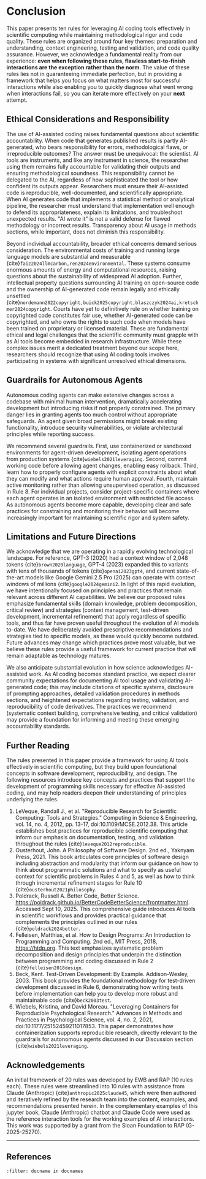 # Conclusion

This paper presents ten rules for leveraging AI coding tools effectively in scientific computing while maintaining methodological rigor and code quality. These rules are organized around four key themes:  preparation and understanding, context engineering, testing and validation, and code quality assurance. However, we acknowledge a fundamental reality from our experience: **even when following these rules, flawless start-to-finish interactions are the exception rather than the norm**.  The value of these rules lies not in guaranteeing immediate perfection, but in providing a framework that helps you focus on what matters most for successful interactions while also enabling you to quickly diagnose what went wrong when interactions fail, so you can iterate more effectively on your **next** attempt.

## Ethical Considerations and Responsibility

The use of AI-assisted coding raises fundamental questions about scientific accountability. When code that generates published results is partly AI-generated, who bears responsibility for errors, methodological flaws, or irreproducible outcomes? The answer must be unequivocal: the scientist. AI tools are instruments, and like any instrument in science, the researcher using them remains fully accountable for validating their outputs and ensuring methodological soundness. This responsibility cannot be delegated to the AI, regardless of how sophisticated the tool or how confident its outputs appear. Researchers must ensure their AI-assisted code is reproducible, well-documented, and scientifically appropriate. When AI generates code that implements a statistical method or analytical pipeline, the researcher must understand that implementation well enough to defend its appropriateness, explain its limitations, and troubleshoot unexpected results. "AI wrote it" is not a valid defense for flawed methodology or incorrect results. Transparency about AI usage in methods sections, while important, does not diminish this responsibility.

Beyond individual accountability, broader ethical concerns demand serious consideration. The environmental costs of training and running large language models are substantial and measurable {cite}`faiz2024llmcarbon,ren2024environmental`. These systems consume enormous amounts of energy and computational resources, raising questions about the sustainability of widespread AI adoption. Further, intellectual property questions surrounding AI training on open-source code and the ownership of AI-generated code remain legally and ethically unsettled {cite}`nordemann2022copyright,buick2025copyright,blaszczyk2024ai,kretschmer2024copyright`. Courts have yet to definitively rule on whether training on copyrighted code constitutes fair use, whether AI-generated code can be copyrighted, and who owns the rights to such code when models have been trained on proprietary or licensed material. These are fundamental ethical and legal challenges that the scientific community must grapple with as AI tools become embedded in research infrastructure. While these complex issues merit a dedicated treatment beyond our scope here, researchers should recognize that using AI coding tools involves participating in systems with significant unresolved ethical dimensions.

## Guardrails for Autonomous Agents

Autonomous coding agents can make extensive changes across a codebase with minimal human intervention, dramatically accelerating development but introducing risks if not properly constrained. The primary danger lies in granting agents too much control without appropriate safeguards. An agent given broad permissions might break existing functionality, introduce security vulnerabilities, or violate architectural principles while reporting success.

We recommend several guardrails. First, use containerized or sandboxed environments for agent-driven development, isolating agent operations from production systems {cite}`wiebels2021leveraging`. Second, commit working code before allowing agent changes, enabling easy rollback. Third, learn how to properly configure agents with explicit constraints about what they can modify and what actions require human approval. Fourth, maintain active monitoring rather than allowing unsupervised operation, as discussed in Rule 8. For individual projects, consider project-specific containers where each agent operates in an isolated environment with restricted file access. As autonomous agents become more capable, developing clear and safe practices for constraining and monitoring their behavior will become increasingly important for maintaining scientific rigor and system safety.

## Limitations and Future Directions

We acknowledge that we are operating in a rapidly evolving technological landscape. For reference, GPT-3 (2020) had a context window of 2,048 tokens {cite}`brown2020language`, GPT-4 (2023) expanded this to variants with tens of thousands of tokens {cite}`openai2023gpt4`, and current state-of-the-art models like Google Gemini 2.5 Pro (2025) can operate with context windows of millions {cite}`google2024gemini2`. In light of this rapid evolution, we have intentionally focused on principles and practices that remain relevant across different AI capabilities. We believe our proposed rules emphasize fundamental skills (domain knowledge, problem decomposition, critical review) and strategies (context management, test-driven development, incremental refinement) that apply regardless of specific tools, and thus far have proven useful throughout the evolution of AI models to-date. We have deliberately avoided prescriptive recommendations and strategies tied to specific models, as these would quickly become outdated. Future advances may change which practices prove most valuable, but we believe these rules provide a useful framework for current practice that will remain adaptable as technology matures.

We also anticipate substantial evolution in how science acknowledges AI-assisted work. As AI coding becomes standard practice, we expect clearer community expectations for documenting AI tool usage and validating AI-generated code; this may include citations of specific systems, disclosure of prompting approaches, detailed validation procedures in methods sections, and heightened expectations regarding testing, validation, and reproducibility of code derivatives. The practices we recommend (systematic context building, comprehensive testing, and critical validation) may provide a foundation for informing and meeting these emerging accountability standards.

## Further Reading

The rules presented in this paper provide a framework for using AI tools effectively in scientific computing, but they build upon foundational concepts in software development, reproducibility, and design. The following resources introduce key concepts and practices that support the development of programming skills necessary for effective AI-assisted coding, and may help readers deepen their understanding of principles underlying the rules.

1. LeVeque, Randall J., et al. "Reproducible Research for Scientific Computing: Tools and Strategies." Computing in Science & Engineering, vol. 14, no. 4, 2012, pp. 13-17, doi:10.1109/MCSE.2012.38. This article establishes best practices for reproducible scientific computing that inform our emphasis on documentation, testing, and validation throughout the rules {cite}`leveque2012reproducible`.
2. Ousterhout, John. A Philosophy of Software Design. 2nd ed., Yaknyam Press, 2021. This book articulates core principles of software design including abstraction and modularity that inform our guidance on how to think about programmatic solutions and what to specify as useful context for scientific problems in Rules 4 and 5, as well as how to think through incremental refinement stages for Rule 10 {cite}`ousterhout2021philosophy`.
3. Poldrack, Russell A. Better Code, Better Science. https://poldrack.github.io/BetterCodeBetterScience/frontmatter.html. Accessed Sept 10, 2025. This comprehensive guide introduces AI tools in scientific workflows and provides practical guidance that complements the principles outlined in our rules {cite}`poldrack2024better`.
4. Felleisen, Matthias, et al. How to Design Programs: An Introduction to Programming and Computing. 2nd ed., MIT Press, 2018, https://htdp.org. This text emphasizes systematic problem decomposition and design principles that underpin the distinction between programming and coding discussed in Rule 2 {cite}`felleisen2018design`.
5. Beck, Kent. Test-Driven Development: By Example. Addison-Wesley, 2003. This book provides the foundational methodology for test-driven development discussed in Rule 6, demonstrating how writing tests before implementation can help you to develop more robust and maintainable code {cite}`beck2003test`.
6. Wiebels, Kristina, and David Moreau. "Leveraging Containers for Reproducible Psychological Research." Advances in Methods and Practices in Psychological Science, vol. 4, no. 2, 2021, doi:10.1177/25152459211017853. This paper demonstrates how containerization supports reproducible research, directly relevant to the guardrails for autonomous agents discussed in our Discussion section {cite}`wiebels2021leveraging`.

## Acknowledgements

An initial framework of 20 rules was developed by EWB and RAP (10 rules each). These rules were streamlined into 10 rules with assistance from Claude (Anthropic) {cite}`anthropic2025claude45`, which were then authored and iteratively refined by the research team into the content, examples, and recommendations presented herein. In the complementary examples of this jupyter book, Claude (Anthropic) chatbot and Claude Code were used as the reference interaction tools for the working examples of AI interactions. This work was supported by a grant from the Sloan Foundation to RAP (G-2025-25270).

---

## References

```{bibliography}
:filter: docname in docnames
```